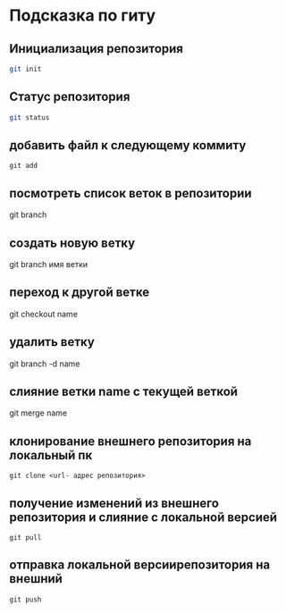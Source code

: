 # Подсказка по гиту

## Инициализация репозитория

```sh
git init
```

## Статус репозитория

```sh
git status
```

## добавить файл к следующему коммиту

```
git add
```
## посмотреть список веток в репозитории

git branch

## создать новую ветку

git branch имя ветки


## переход к другой ветке

git checkout name

## удалить ветку 

git branch -d name

## слияние ветки name с текущей веткой

git merge name

## клонирование внешнего репозитория на локальный пк

```
git clone <url- адрес репозитория>
```

## получение изменений из внешнего репозитория и слияние с локальной версией

```
git pull
```
## отправка локальной версиирепозитория на внешний
 
 ```
 git push
 ```